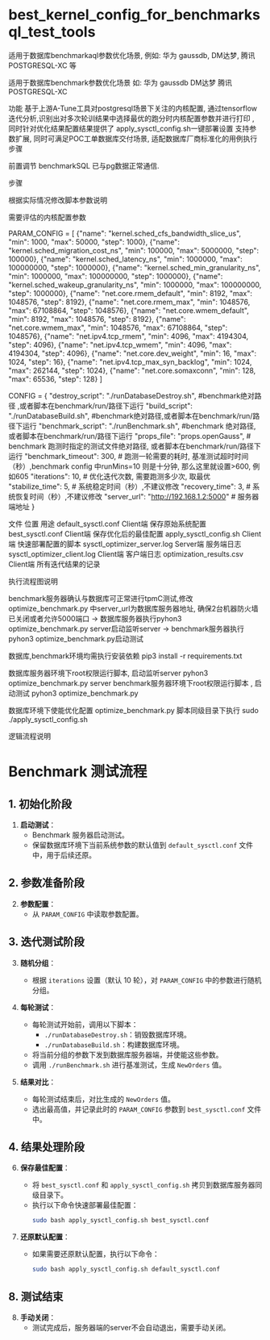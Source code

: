 # best_kernel_config_for_benchmarksql_test_tools
适用于数据库benchmarkaql参数优化场景, 例如: 华为 gaussdb, DM达梦, 腾讯 POSTGRESQL-XC 等



适用于数据库benchmark参数优化场景
如: 
华为 gaussdb
DM达梦
腾讯 POSTGRESQL-XC

功能
基于上游A-Tune工具对postgresql场景下关注的内核配置,  通过tensorflow 迭代分析,识别出对多次轮训结果中选择最优的跑分时内核配置参数并进行打印 , 同时针对优化结果配置结果提供了 apply_sysctl_config.sh一键部署设置
支持参数扩展, 同时可满足POC工单数据库交付场景, 适配数据库厂商标准化的用例执行步骤

前置调节
benchmarkSQL 已与pg数据正常通信. 

步骤

根据实际情况修改脚本参数说明

需要评估的内核配置参数 

PARAM_CONFIG = [
    {"name": "kernel.sched_cfs_bandwidth_slice_us", "min": 1000, "max": 50000, "step": 1000},
    {"name": "kernel.sched_migration_cost_ns", "min": 100000, "max": 5000000, "step": 100000},
    {"name": "kernel.sched_latency_ns", "min": 1000000, "max": 100000000, "step": 1000000},
    {"name": "kernel.sched_min_granularity_ns", "min": 1000000, "max": 100000000, "step": 1000000},
    {"name": "kernel.sched_wakeup_granularity_ns", "min": 1000000, "max": 100000000, "step": 1000000},
    {"name": "net.core.rmem_default", "min": 8192, "max": 1048576, "step": 8192},
    {"name": "net.core.rmem_max", "min": 1048576, "max": 67108864, "step": 1048576},
    {"name": "net.core.wmem_default", "min": 8192, "max": 1048576, "step": 8192},
    {"name": "net.core.wmem_max", "min": 1048576, "max": 67108864, "step": 1048576},
    {"name": "net.ipv4.tcp_rmem", "min": 4096, "max": 4194304, "step": 4096},
    {"name": "net.ipv4.tcp_wmem", "min": 4096, "max": 4194304, "step": 4096},
    {"name": "net.core.dev_weight", "min": 16, "max": 1024, "step": 16},
    {"name": "net.ipv4.tcp_max_syn_backlog", "min": 1024, "max": 262144, "step": 1024},
    {"name": "net.core.somaxconn", "min": 128, "max": 65536, "step": 128}
]



CONFIG = {
    "destroy_script": "./runDatabaseDestroy.sh", #benchmark绝对路径 ,或者脚本在benchmark/run/路径下运行
    "build_script": "./runDatabaseBuild.sh",  #benchmark绝对路径,或者脚本在benchmark/run/路径下运行
    "benchmark_script": "./runBenchmark.sh", #benchmark 绝对路径,或者脚本在benchmark/run/路径下运行
    "props_file": "props.openGauss",  # benchmark 跑测时指定的测试文件绝对路径, 或者脚本在benchmark/run/路径下运行
    "benchmark_timeout": 300,  # 跑测一轮需要的耗时, 基准测试超时时间（秒）,benchmark config 中runMins=10 则是十分钟, 那么这里就设置>600, 例如605
    "iterations": 10,          # 优化迭代次数, 需要跑测多少次, 取最优
    "stabilize_time": 5,       # 系统稳定时间（秒）,不建议修改
    "recovery_time": 3,        # 系统恢复时间（秒）,不建议修改
    "server_url": "http://192.168.1.2:5000"  # 服务器端地址
}



文件	                            位置	            用途
default_sysctl.conf	           Client端	    保存原始系统配置
best_sysctl.conf	             Client端	    保存优化后的最佳配置
apply_sysctl_config.sh	       Client端	    快速部署配置的脚本
sysctl_optimizer_server.log	   Server端	    服务端日志
sysctl_optimizer_client.log	   Client端	    客户端日志
optimization_results.csv	     Client端	    所有迭代结果的记录



执行流程图说明

benchmark服务器确认与数据库可正常进行tpmC测试,修改optimize_benchmark.py 中server_url为数据库服务器地址, 确保2台机器防火墙已关闭或者允许5000端口 -> 数据库服务器执行pyhon3 optimize_benchmark.py server启动监听server -> benchmark服务器执行pyhon3 optimize_benchmark.py启动测试


数据库,benchmark环境均需执行安装依赖
pip3 install -r requirements.txt


数据库服务器环境下root权限运行脚本, 启动监听server
pyhon3 optimize_benchmark.py server 
benchmark服务器环境下root权限运行脚本 , 启动测试
pyhon3 optimize_benchmark.py

数据库环境下使能优化配置
optimize_benchmark.py 脚本同级目录下执行
sudo ./apply_sysctl_config.sh 



逻辑流程说明

# Benchmark 测试流程

## 1. 初始化阶段

1. **启动测试**：
    - Benchmark 服务器启动测试。
    - 保留数据库环境下当前系统参数的默认值到 `default_sysctl.conf` 文件中，用于后续还原。

## 2. 参数准备阶段

2. **参数配置**：
    - 从 `PARAM_CONFIG` 中读取参数配置。

## 3. 迭代测试阶段

3. **随机分组**：
    - 根据 `iterations` 设置（默认 10 轮），对 `PARAM_CONFIG` 中的参数进行随机分组。

4. **每轮测试**：
    - 每轮测试开始前，调用以下脚本：
        - `./runDatabaseDestroy.sh`：销毁数据库环境。
        - `./runDatabaseBuild.sh`：构建数据库环境。
    - 将当前分组的参数下发到数据库服务器端，并使能这些参数。
    - 调用 `./runBenchmark.sh` 进行基准测试，生成 `NewOrders` 值。

5. **结果对比**：
    - 每轮测试结束后，对比生成的 `NewOrders` 值。
    - 选出最高值，并记录此时的 `PARAM_CONFIG` 参数到 `best_sysctl.conf` 文件中。

## 4. 结果处理阶段

6. **保存最佳配置**：
    - 将 `best_sysctl.conf` 和 `apply_sysctl_config.sh` 拷贝到数据库服务器同级目录下。
    - 执行以下命令快速部署最佳配置：
        ```bash
        sudo bash apply_sysctl_config.sh best_sysctl.conf
        ```

7. **还原默认配置**：
    - 如果需要还原默认配置，执行以下命令：
        ```bash
        sudo bash apply_sysctl_config.sh default_sysctl.conf
        ```

## 8. 测试结束

8. **手动关闭**：
    - 测试完成后，服务器端的server不会自动退出，需要手动关闭。
